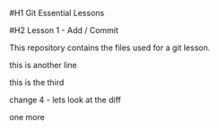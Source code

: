 #H1 Git Essential Lessons

#H2 Lesson 1 - Add / Commit

This repository contains the files used for a git lesson.

this is another line

this is the third

change 4 - lets look at the diff

one more
